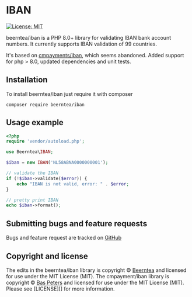 # IBAN

[![License: MIT](https://img.shields.io/badge/License-MIT-yellow.svg)](https://opensource.org/licenses/MIT)

beerntea/iban is a PHP 8.0+ library for validating IBAN bank account numbers.
It currently supports IBAN validation of 99 countries.

It's based on [cmpayments/iban](https://github.com/cmpayments/iban/), which seems abandoned.
Added support for php > 8.0, updated dependencies and unit tests.

## Installation
To install beerntea/iban just require it with composer
```
composer require beerntea/iban
```

## Usage example

```php
<?php
require 'vendor/autoload.php';

use Beerntea\IBAN;

$iban = new IBAN('NL58ABNA0000000001');

// validate the IBAN
if (!$iban->validate($error)) {
    echo "IBAN is not valid, error: " . $error;
}

// pretty print IBAN
echo $iban->format();
```

## Submitting bugs and feature requests
Bugs and feature request are tracked on [GitHub](https://github.com/beerntea/iban/issues)

## Copyright and license
The edits in the beerntea/iban library is copyright © [Beerntea](https://github.com/beerntea/) and licensed for use under the MIT License (MIT).
The cmpayment/iban library is copyright © [Bas Peters](https://github.com/baspeters/) and licensed for use under the MIT License (MIT). Please see [LICENSE][] for more information.

